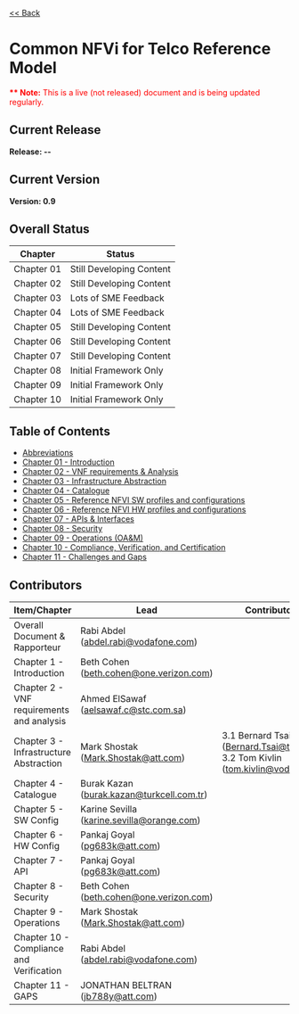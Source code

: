 [<< Back](https://cntt-n.github.io/CNTT/)
# Common NFVi for Telco Reference Model

<p><span style="color: #ff0000;"><strong>** Note:</strong> This is a live (not released) document and is being updated regularly.</span></p>

## Current Release
**Release: --**

## Current Version
**Version: 0.9**

## Overall Status

| Chapter | Status |
| --- | --- |
| Chapter 01 | Still Developing Content |
| Chapter 02 | Still Developing Content |
| Chapter 03 | Lots of SME Feedback |
| Chapter 04 | Lots of SME Feedback |
| Chapter 05 | Still Developing Content |
| Chapter 06 | Still Developing Content |
| Chapter 07 | Still Developing Content |
| Chapter 08 | Initial Framework Only |
| Chapter 09 | Initial Framework Only |
| Chapter 10 | Initial Framework Only |

## Table of Contents
* [Abbreviations](abbreviations.md)
* [Chapter 01 - Introduction](chapters/chapter01.md)
* [Chapter 02 - VNF requirements & Analysis](chapters/chapter02.md)
* [Chapter 03 - Infrastructure Abstraction](chapters/chapter03.md)
* [Chapter 04 - Catalogue](chapters/chapter04.md)
* [Chapter 05 - Reference NFVI SW profiles and configurations](chapters/chapter05.md)
* [Chapter 06 - Reference NFVI HW profiles and configurations](chapters/chapter06.md)
* [Chapter 07 - APIs & Interfaces](chapters/chapter07.md)
* [Chapter 08 - Security](chapters/chapter08.md)
* [Chapter 09 - Operations (OA&M)](chapters/chapter09.md)
* [Chapter 10 - Compliance, Verification, and Certification](chapters/chapter10.md)
* [Chapter 11 - Challenges and Gaps](chapters/chapter11.md)

## Contributors


| Item/Chapter                  | Lead                                     | Contributors list | Priority |
|-------------------------------|------------------------------------------|-------------------|----------|
| Overall Document & Rapporteur | Rabi Abdel (abdel.rabi@vodafone.com) | | |
| Chapter 1 - Introduction | Beth Cohen (beth.cohen@one.verizon.com) | | 1 |
| Chapter 2 - VNF requirements and analysis | Ahmed ElSawaf (aelsawaf.c@stc.com.sa) | | 1 |
| Chapter 3 - Infrastructure Abstraction | Mark Shostak (Mark.Shostak@att.com) | 3.1 Bernard Tsai (Bernard.Tsai@telekom.de), 3.2 Tom Kivlin (tom.kivlin@vodafone.com) | 1 |
| Chapter 4 - Catalogue | Burak Kazan (burak.kazan@turkcell.com.tr) | | 1 |
| Chapter 5 - SW Config | Karine Sevilla (karine.sevilla@orange.com) | | 1 |
| Chapter 6 - HW Config | Pankaj Goyal (pg683k@att.com) | | 1 |
| Chapter 7 - API | Pankaj Goyal (pg683k@att.com) | | 1 (subset) |
| Chapter 8 - Security | Beth Cohen (beth.cohen@one.verizon.com) | | >1 |
| Chapter 9 - Operations | Mark Shostak (Mark.Shostak@att.com) | | >1 |
| Chapter 10 - Compliance and Verification | Rabi Abdel (abdel.rabi@vodafone.com) | | >1 |
| Chapter 11 - GAPS | JONATHAN BELTRAN (jb788y@att.com) | | >1 |
